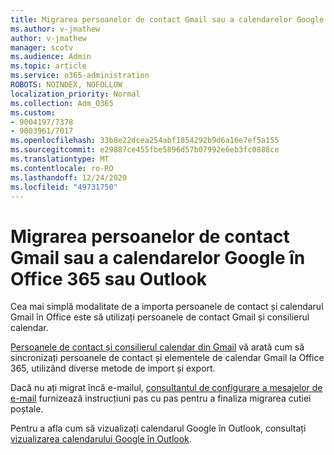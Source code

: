 ```yaml
---
title: Migrarea persoanelor de contact Gmail sau a calendarelor Google în Office 365 sau Outlook
ms.author: v-jmathew
author: v-jmathew
manager: scotv
ms.audience: Admin
ms.topic: article
ms.service: o365-administration
ROBOTS: NOINDEX, NOFOLLOW
localization_priority: Normal
ms.collection: Adm_O365
ms.custom:
- 9004197/7378
- 9003961/7017
ms.openlocfilehash: 33b8e22dcea254abf1854292b9d6a16e7ef5a155
ms.sourcegitcommit: e29887ce455fbe5896d57b07992e6eb3fc0888ce
ms.translationtype: MT
ms.contentlocale: ro-RO
ms.lasthandoff: 12/24/2020
ms.locfileid: "49731750"
---
```

# <a name="migrate-gmail-contacts-or-google-calendars-to-office-365-or-outlook"></a>Migrarea persoanelor de contact Gmail sau a calendarelor Google în Office 365 sau Outlook

Cea mai simplă modalitate de a importa persoanele de contact și calendarul Gmail în Office este să utilizați persoanele de contact Gmail și consilierul calendar.

[Persoanele de contact și consilierul calendar din Gmail](https://go.microsoft.com/fwlink/?linkid=2134386) vă arată cum să sincronizați persoanele de contact și elementele de calendar Gmail la Office 365, utilizând diverse metode de import și export.

Dacă nu ați migrat încă e-mailul, [consultantul de configurare a mesajelor de e-mail](https://go.microsoft.com/fwlink/?linkid=2133951) furnizează instrucțiuni pas cu pas pentru a finaliza migrarea cutiei poștale.

Pentru a afla cum să vizualizați calendarul Google în Outlook, consultați [vizualizarea calendarului Google în Outlook](https://go.microsoft.com/fwlink/?linkid=2083939).
